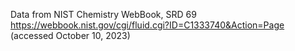 Data from NIST Chemistry WebBook, SRD 69
https://webbook.nist.gov/cgi/fluid.cgi?ID=C1333740&Action=Page (accessed October 10, 2023)
